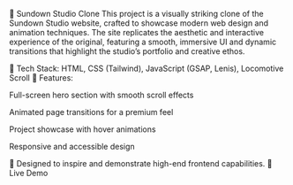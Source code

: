 
🌇 Sundown Studio Clone
This project is a visually striking clone of the Sundown Studio website, crafted to showcase modern web design and animation techniques. The site replicates the aesthetic and interactive experience of the original, featuring a smooth, immersive UI and dynamic transitions that highlight the studio’s portfolio and creative ethos.

🔹 Tech Stack: HTML, CSS (Tailwind), JavaScript (GSAP, Lenis), Locomotive Scroll
🔹 Features:

Full-screen hero section with smooth scroll effects

Animated page transitions for a premium feel

Project showcase with hover animations

Responsive and accessible design

🚀 Designed to inspire and demonstrate high-end frontend capabilities.
🔗 Live Demo
